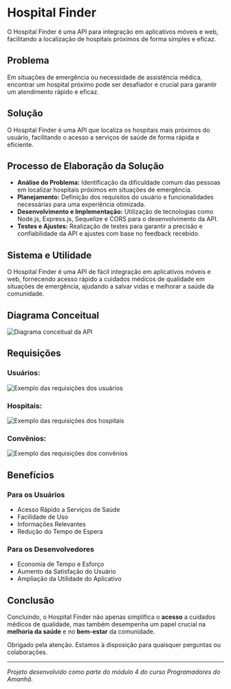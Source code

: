 # Hospital Finder

O Hospital Finder é uma API para integração em aplicativos móveis e web, facilitando a localização de hospitais próximos de forma simples e eficaz.

## Problema
Em situações de emergência ou necessidade de assistência médica, encontrar um hospital próximo pode ser desafiador e crucial para garantir um atendimento rápido e eficaz.

## Solução
O Hospital Finder é uma API que localiza os hospitais mais próximos do usuário, facilitando o acesso a serviços de saúde de forma rápida e eficiente.

## Processo de Elaboração da Solução
- **Análise do Problema:** Identificação da dificuldade comum das pessoas em localizar hospitais próximos em situações de emergência.
- **Planejamento:** Definição dos requisitos do usuário e funcionalidades necessárias para uma experiência otimizada.
- **Desenvolvimento e Implementação:** Utilização de tecnologias como Node.js, Express.js, Sequelize e CORS para o desenvolvimento da API.
- **Testes e Ajustes:** Realização de testes para garantir a precisão e confiabilidade da API e ajustes com base no feedback recebido.

## Sistema e Utilidade
O Hospital Finder é uma API de fácil integração em aplicativos móveis e web, fornecendo acesso rápido a cuidados médicos de qualidade em situações de emergência, ajudando a salvar vidas e melhorar a saúde da comunidade.

## Diagrama Conceitual
![Diagrama conceitual da API]()

## Requisições
### Usuários:
![Exemplo das requisições dos usuários]()

### Hospitais:
![Exemplo das requisições dos hospitais]()

### Convênios:
![Exemplo das requisições dos convênios]()

## Benefícios
### Para os Usuários
- Acesso Rápido a Serviços de Saúde
- Facilidade de Uso
- Informações Relevantes
- Redução do Tempo de Espera

### Para os Desenvolvedores
- Economia de Tempo e Esforço
- Aumento da Satisfação do Usuário
- Ampliação da Utilidade do Aplicativo

## Conclusão
Concluindo, o Hospital Finder não apenas simplifica o **acesso** a cuidados médicos de qualidade, mas também desempenha um papel crucial na **melhoria da saúde** e no **bem-estar** da comunidade.

Obrigado pela atenção. Estamos à disposição para quaisquer perguntas ou colaborações.

---
*Projeto desenvolvido como parte do módulo 4 do curso Programadores do Amanhã.*